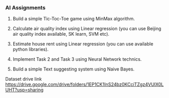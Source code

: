 ### AI Assignments
1. Build a simple Tic-Toc-Toe game using MinMax algorithm.

2. Calculate air quality index using Linear regression (you can use Beijing air quality index available, SK learn, SVM etc).

3. Estimate house rent using Linear regression (you can use available python libraries).

4. Implement Task 2 and Task 3 using Neural Network technics. 

5. Build a simple Text suggesting system using Naive Bayes. 



Dataset drive link
https://drive.google.com/drive/folders/1EP1CK1InS24bz0KCciTZgz4VUlX0LUHT?usp=sharing
